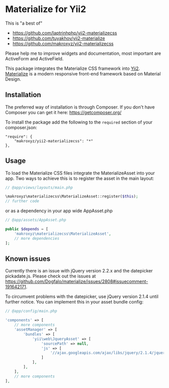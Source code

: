 # Materialize for Yii2

This is "a best of" 
- https://github.com/laptrinhphp/yii2-materializecss
- https://github.com/tuyakhov/yii2-materialize
- https://github.com/makroxyz/yii2-materializecss

Please help me to improve widgets and documentation, most important are ActiveForm and ActiveField.

This package integrates the Materialize CSS framework into [Yii2](http://www.yiiframework.com/).
[Materialize](http://materializecss.com/) is a modern responsive front-end framework based on Material Design.

## Installation

The preferred way of installation is through Composer.
If you don't have Composer you can get it here: https://getcomposer.org/

To install the package add the following to the ```required``` section of your composer.json:
```
"require": {
    "makroxyz/yii2-materializecss": "*"
},
```

## Usage

To load the Materialize CSS files integrate the MaterializeAsset into your app.
Two ways to achieve this is to register the asset in the main layout:

```php
// @app/views/layouts/main.php

\makroxyz\materializecss\MaterializeAsset::register($this);
// further code
```

or as a dependency in your app wide AppAsset.php

```php
// @app/assets/AppAsset.php

public $depends = [
    'makroxyz\materializecss\MaterializeAsset',
    // more dependencies
];
```
## Known issues

Currently there is an issue with jQuery version 2.2.x and the datepicker pickadate.js.
Please check out the issues at https://github.com/Dogfalo/materialize/issues/2808#issuecomment-191642171.

To circumvent problems with the datepicker, use jQuery version 2.1.4 until further notice.
You can implement this in your asset bundle config:

```php
// @app/config/main.php

'components' => [
    // more components
    'assetManager' => [
        'bundles' => [
            'yii\web\JqueryAsset' => [
                'sourcePath' => null,
                'js' => [
                    '//ajax.googleapis.com/ajax/libs/jquery/2.1.4/jquery.min.js',
                ]
            ],
        ],
    ],
    // more components
],
```
